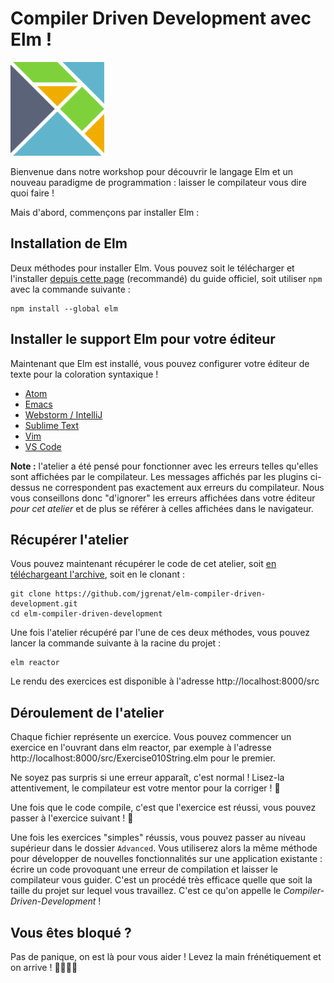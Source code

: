 # Compiler Driven Development avec Elm !

<img src="./resources/elm-logo.svg" alt="" role="presentation" width="150" height="150" />

Bienvenue dans notre workshop pour découvrir le langage Elm et un nouveau paradigme de programmation : 
laisser le compilateur vous dire quoi faire !

Mais d'abord, commençons par installer Elm :

## Installation de Elm

Deux méthodes pour installer Elm. Vous pouvez soit le télécharger et l'installer [depuis cette page](https://guide.elm-lang.org/install/elm.html) (recommandé) du guide officiel, soit utiliser `npm` avec la commande suivante :

```
npm install --global elm
```

## Installer le support Elm pour votre éditeur

Maintenant que Elm est installé, vous pouvez configurer votre éditeur de texte pour la coloration syntaxique !

- [Atom](https://atom.io/packages/language-elm)
- [Emacs](https://github.com/jcollard/elm-mode)
- [Webstorm / IntelliJ](https://github.com/klazuka/intellij-elm)
- [Sublime Text](https://guide.elm-lang.org/install/editor.html)
- [Vim](https://github.com/ElmCast/elm-vim)
- [VS Code](https://marketplace.visualstudio.com/items?itemName=Elmtooling.elm-ls-vscode)

**Note :** l'atelier a été pensé pour fonctionner avec les erreurs telles qu'elles sont affichées par le compilateur. Les messages affichés par les
plugins ci-dessus ne correspondent pas exactement aux erreurs du compilateur.
Nous vous conseillons donc "d'ignorer" les erreurs affichées dans votre éditeur
_pour cet atelier_ et de plus se référer à celles affichées dans le navigateur.


## Récupérer l'atelier

Vous pouvez maintenant récupérer le code de cet atelier, soit [en téléchargeant l'archive](https://github.com/jgrenat/elm-compiler-driven-development/archive/master.zip), soit en le clonant :

```
git clone https://github.com/jgrenat/elm-compiler-driven-development.git
cd elm-compiler-driven-development
```

Une fois l'atelier récupéré par l'une de ces deux méthodes, vous pouvez lancer la commande suivante à la racine du projet :

```
elm reactor
```

Le rendu des exercices est disponible à l'adresse http://localhost:8000/src

## Déroulement de l'atelier

Chaque fichier représente un exercice. Vous pouvez commencer un exercice en l'ouvrant dans elm reactor, par exemple à 
l'adresse http://localhost:8000/src/Exercise010String.elm pour le premier. 

Ne soyez pas surpris si une erreur apparaît, c'est normal ! Lisez-la attentivement, le compilateur est votre mentor pour la corriger ! 💪

Une fois que le code compile, c'est que l'exercice est réussi, vous pouvez passer à l'exercice suivant ! 🎉

Une fois les exercices "simples" réussis, vous pouvez passer au niveau supérieur dans le dossier `Advanced`.
Vous utiliserez alors la même méthode pour développer de nouvelles fonctionnalités sur une application
existante : écrire un code provoquant une erreur de compilation et laisser le compilateur
vous guider. C'est un procédé très efficace quelle que soit la taille du projet sur lequel vous travaillez.
C'est ce qu'on appelle le _Compiler-Driven-Development_ !

## Vous êtes bloqué ?

Pas de panique, on est là pour vous aider ! Levez la main frénétiquement et on arrive ! 🙋‍♀️🙋‍♂️
